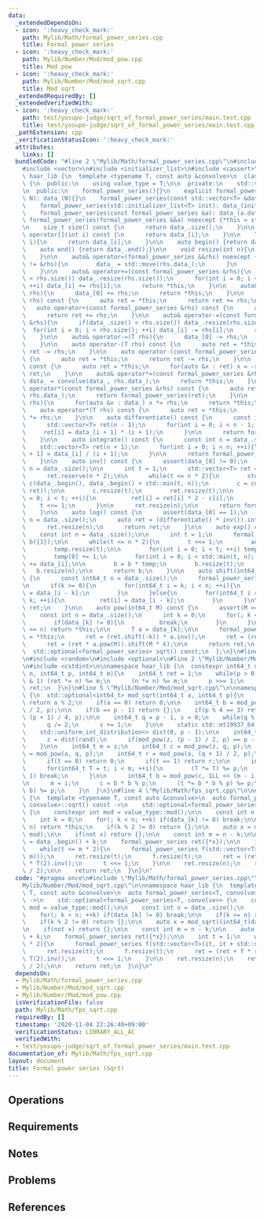 ```yaml
---
data:
  _extendedDependsOn:
  - icon: ':heavy_check_mark:'
    path: Mylib/Math/formal_power_series.cpp
    title: Formal power series
  - icon: ':heavy_check_mark:'
    path: Mylib/Number/Mod/mod_pow.cpp
    title: Mod pow
  - icon: ':heavy_check_mark:'
    path: Mylib/Number/Mod/mod_sqrt.cpp
    title: Mod sqrt
  _extendedRequiredBy: []
  _extendedVerifiedWith:
  - icon: ':heavy_check_mark:'
    path: test/yosupo-judge/sqrt_of_formal_power_series/main.test.cpp
    title: test/yosupo-judge/sqrt_of_formal_power_series/main.test.cpp
  _pathExtension: cpp
  _verificationStatusIcon: ':heavy_check_mark:'
  attributes:
    links: []
  bundledCode: "#line 2 \"Mylib/Math/formal_power_series.cpp\"\n#include <functional>\n\
    #include <vector>\n#include <initializer_list>\n#include <cassert>\n\nnamespace\
    \ haar_lib {\n  template <typename T, const auto &convolve>\n  class formal_power_series\
    \ {\n  public:\n    using value_type = T;\n\n  private:\n    std::vector<T> data_;\n\
    \n  public:\n    formal_power_series(){}\n    explicit formal_power_series(int\
    \ N): data_(N){}\n    formal_power_series(const std::vector<T> &data_): data_(data_){}\n\
    \    formal_power_series(std::initializer_list<T> init): data_(init.begin(), init.end()){}\n\
    \    formal_power_series(const formal_power_series &a): data_(a.data_){}\n   \
    \ formal_power_series(formal_power_series &&a) noexcept {*this = std::move(a);}\n\
    \n    size_t size() const {\n      return data_.size();\n    }\n\n    const T&\
    \ operator[](int i) const {\n      return data_[i];\n    }\n\n    T& operator[](int\
    \ i){\n      return data_[i];\n    }\n\n    auto begin() {return data_.begin();}\n\
    \    auto end() {return data_.end();}\n\n    void resize(int n){\n      data_.resize(n);\n\
    \    }\n\n    auto& operator=(formal_power_series &&rhs) noexcept {\n      if(this\
    \ != &rhs){\n        data_ = std::move(rhs.data_);\n      }\n      return *this;\n\
    \    }\n\n    auto& operator+=(const formal_power_series &rhs){\n      if(data_.size()\
    \ < rhs.size()) data_.resize(rhs.size());\n      for(int i = 0; i < rhs.size();\
    \ ++i) data_[i] += rhs[i];\n      return *this;\n    }\n\n    auto& operator+=(T\
    \ rhs){\n      data_[0] += rhs;\n      return *this;\n    }\n\n    auto operator+(T\
    \ rhs) const {\n      auto ret = *this;\n      return ret += rhs;\n    }\n\n \
    \   auto operator+(const formal_power_series &rhs) const {\n      auto ret = *this;\n\
    \      return ret += rhs;\n    }\n\n    auto& operator-=(const formal_power_series\
    \ &rhs){\n      if(data_.size() < rhs.size()) data_.resize(rhs.size());\n    \
    \  for(int i = 0; i < rhs.size(); ++i) data_[i] -= rhs[i];\n      return *this;\n\
    \    }\n\n    auto& operator-=(T rhs){\n      data_[0] -= rhs;\n      return *this;\n\
    \    }\n\n    auto operator-(T rhs) const {\n      auto ret = *this;\n      return\
    \ ret -= rhs;\n    }\n\n    auto operator-(const formal_power_series &rhs) const\
    \ {\n      auto ret = *this;\n      return ret -= rhs;\n    }\n\n    auto operator-()\
    \ const {\n      auto ret = *this;\n      for(auto &x : ret) x = -x;\n      return\
    \ ret;\n    }\n\n    auto& operator*=(const formal_power_series &rhs){\n     \
    \ data_ = convolve(data_, rhs.data_);\n      return *this;\n    }\n\n    auto\
    \ operator*(const formal_power_series &rhs) const {\n      auto ret = convolve(data_,\
    \ rhs.data_);\n      return formal_power_series(ret);\n    }\n\n    auto& operator*=(T\
    \ rhs){\n      for(auto &x : data_) x *= rhs;\n      return *this;\n    }\n\n\
    \    auto operator*(T rhs) const {\n      auto ret = *this;\n      return ret\
    \ *= rhs;\n    }\n\n    auto differentiate() const {\n      const int n = data_.size();\n\
    \      std::vector<T> ret(n - 1);\n      for(int i = 0; i < n - 1; ++i){\n   \
    \     ret[i] = data_[i + 1] * (i + 1);\n      }\n\n      return formal_power_series(ret);\n\
    \    }\n\n    auto integrate() const {\n      const int n = data_.size();\n  \
    \    std::vector<T> ret(n + 1);\n      for(int i = 0; i < n; ++i){\n        ret[i\
    \ + 1] = data_[i] / (i + 1);\n      }\n\n      return formal_power_series(ret);\n\
    \    }\n\n    auto inv() const {\n      assert(data_[0] != 0);\n      const int\
    \ n = data_.size();\n\n      int t = 1;\n      std::vector<T> ret = {data_[0].inv()};\n\
    \      ret.reserve(n * 2);\n\n      while(t <= n * 2){\n        std::vector<T>\
    \ c(data_.begin(), data_.begin() + std::min(t, n));\n        c = convolve(c, convolve(ret,\
    \ ret));\n\n        c.resize(t);\n        ret.resize(t);\n\n        for(int i\
    \ = 0; i < t; ++i){\n          ret[i] = ret[i] * 2 - c[i];\n        }\n\n    \
    \    t <<= 1;\n      }\n\n      ret.resize(n);\n\n      return formal_power_series(ret);\n\
    \    }\n\n    auto log() const {\n      assert(data_[0] == 1);\n      const int\
    \ n = data_.size();\n      auto ret = (differentiate() * inv()).integrate();\n\
    \      ret.resize(n);\n      return ret;\n    }\n\n    auto exp() const {\n  \
    \    const int n = data_.size();\n\n      int t = 1;\n      formal_power_series\
    \ b({1});\n\n      while(t <= n * 2){\n        t <<= 1;\n        auto temp = b.log();\n\
    \        temp.resize(t);\n\n        for(int i = 0; i < t; ++i) temp[i] = -temp[i];\n\
    \        temp[0] += 1;\n        for(int i = 0; i < std::min(t, n); ++i) temp[i]\
    \ += data_[i];\n\n        b = b * temp;\n        b.resize(t);\n      }\n\n   \
    \   b.resize(n);\n\n      return b;\n    }\n\n    auto shift(int64_t k) const\
    \ {\n      const int64_t n = data_.size();\n      formal_power_series ret(n);\n\
    \n      if(k >= 0){\n        for(int64_t i = k; i < n; ++i){\n          ret[i]\
    \ = data_[i - k];\n        }\n      }else{\n        for(int64_t i = 0; i < n +\
    \ k; ++i){\n          ret[i] = data_[i - k];\n        }\n      }\n\n      return\
    \ ret;\n    }\n\n    auto pow(int64_t M) const {\n      assert(M >= 0);\n\n  \
    \    const int n = data_.size();\n      int k = 0;\n      for(; k < n; ++k){\n\
    \        if(data_[k] != 0){\n          break;\n        }\n      }\n\n      if(k\
    \ >= n) return *this;\n\n      T a = data_[k];\n\n      formal_power_series ret\
    \ = *this;\n      ret = (ret.shift(-k)) * a.inv();\n      ret = (ret.log() * (T)M).exp();\n\
    \      ret = (ret * a.pow(M)).shift(M * k);\n\n      return ret;\n    }\n\n  \
    \  std::optional<formal_power_series> sqrt() const;\n  };\n}\n#line 2 \"Mylib/Number/Mod/mod_sqrt.cpp\"\
    \n#include <random>\n#include <optional>\n#line 2 \"Mylib/Number/Mod/mod_pow.cpp\"\
    \n#include <cstdint>\n\nnamespace haar_lib {\n  constexpr int64_t mod_pow(int64_t\
    \ n, int64_t p, int64_t m){\n    int64_t ret = 1;\n    while(p > 0){\n      if(p\
    \ & 1) (ret *= n) %= m;\n      (n *= n) %= m;\n      p >>= 1;\n    }\n    return\
    \ ret;\n  }\n}\n#line 5 \"Mylib/Number/Mod/mod_sqrt.cpp\"\n\nnamespace haar_lib\
    \ {\n  std::optional<int64_t> mod_sqrt(int64_t a, int64_t p){\n    if(p == 2)\
    \ return a % 2;\n    if(a == 0) return 0;\n\n    int64_t b = mod_pow(a, (p - 1)\
    \ / 2, p);\n\n    if(b == p - 1) return {};\n    if(p % 4 == 3) return mod_pow(a,\
    \ (p + 1) / 4, p);\n\n    int64_t q = p - 1, s = 0;\n    while(q % 2 == 0){\n\
    \      q /= 2;\n      s += 1;\n    }\n\n    static std::mt19937_64 rand(time(0));\n\
    \    std::uniform_int_distribution<> dist(0, p - 1);\n\n    int64_t z;\n    while(1){\n\
    \      z = dist(rand);\n      if(mod_pow(z, (p - 1) / 2, p) == p - 1) break;\n\
    \    }\n\n    int64_t m = s;\n    int64_t c = mod_pow(z, q, p);\n    int64_t t\
    \ = mod_pow(a, q, p);\n    int64_t r = mod_pow(a, (q + 1) / 2, p);\n\n    while(1){\n\
    \      if(t == 0) return 0;\n      if(t == 1) return r;\n\n      int i = 1;\n\
    \      for(int64_t T = t; i < m; ++i){\n        (T *= T) %= p;\n        if(T ==\
    \ 1) break;\n      }\n\n      int64_t b = mod_pow(c, 1LL << (m - i - 1), p);\n\
    \n      m = i;\n      c = b * b % p;\n      (t *= b * b % p) %= p;\n      (r *=\
    \ b) %= p;\n    }\n  }\n}\n#line 4 \"Mylib/Math/fps_sqrt.cpp\"\n\nnamespace haar_lib\
    \ {\n  template <typename T, const auto &convolve>\n  auto formal_power_series<T,\
    \ convolve>::sqrt() const ->\n    std::optional<formal_power_series<T, convolve>>\
    \ {\n    constexpr int mod = value_type::mod();\n\n    const int n = data_.size();\n\
    \    int k = 0;\n    for(; k < n; ++k) if(data_[k] != 0) break;\n\n    if(k >=\
    \ n) return *this;\n    if(k % 2 != 0) return {};\n\n    auto x = mod_sqrt((int64_t)data_[k],\
    \ mod);\n\n    if(not x) return {};\n\n    const int m = n - k;\n\n    auto it\
    \ = data_.begin() + k;\n    formal_power_series ret({*x});\n\n    int t = 1;\n\
    \    while(t <= m * 2){\n      formal_power_series f(std::vector<T>(it, it + std::min(t,\
    \ m)));\n      ret.resize(t);\n      f.resize(t);\n      ret = (ret + f * ret.inv())\
    \ * T(2).inv();\n      t <<= 1;\n    }\n\n    ret.resize(n);\n    ret = ret.shift(k\
    \ / 2);\n\n    return ret;\n  }\n}\n"
  code: "#pragma once\n#include \"Mylib/Math/formal_power_series.cpp\"\n#include \"\
    Mylib/Number/Mod/mod_sqrt.cpp\"\n\nnamespace haar_lib {\n  template <typename\
    \ T, const auto &convolve>\n  auto formal_power_series<T, convolve>::sqrt() const\
    \ ->\n    std::optional<formal_power_series<T, convolve>> {\n    constexpr int\
    \ mod = value_type::mod();\n\n    const int n = data_.size();\n    int k = 0;\n\
    \    for(; k < n; ++k) if(data_[k] != 0) break;\n\n    if(k >= n) return *this;\n\
    \    if(k % 2 != 0) return {};\n\n    auto x = mod_sqrt((int64_t)data_[k], mod);\n\
    \n    if(not x) return {};\n\n    const int m = n - k;\n\n    auto it = data_.begin()\
    \ + k;\n    formal_power_series ret({*x});\n\n    int t = 1;\n    while(t <= m\
    \ * 2){\n      formal_power_series f(std::vector<T>(it, it + std::min(t, m)));\n\
    \      ret.resize(t);\n      f.resize(t);\n      ret = (ret + f * ret.inv()) *\
    \ T(2).inv();\n      t <<= 1;\n    }\n\n    ret.resize(n);\n    ret = ret.shift(k\
    \ / 2);\n\n    return ret;\n  }\n}\n"
  dependsOn:
  - Mylib/Math/formal_power_series.cpp
  - Mylib/Number/Mod/mod_sqrt.cpp
  - Mylib/Number/Mod/mod_pow.cpp
  isVerificationFile: false
  path: Mylib/Math/fps_sqrt.cpp
  requiredBy: []
  timestamp: '2020-11-04 22:26:40+09:00'
  verificationStatus: LIBRARY_ALL_AC
  verifiedWith:
  - test/yosupo-judge/sqrt_of_formal_power_series/main.test.cpp
documentation_of: Mylib/Math/fps_sqrt.cpp
layout: document
title: Formal power series (Sqrt)
---
```


## Operations

## Requirements

## Notes

## Problems

## References
